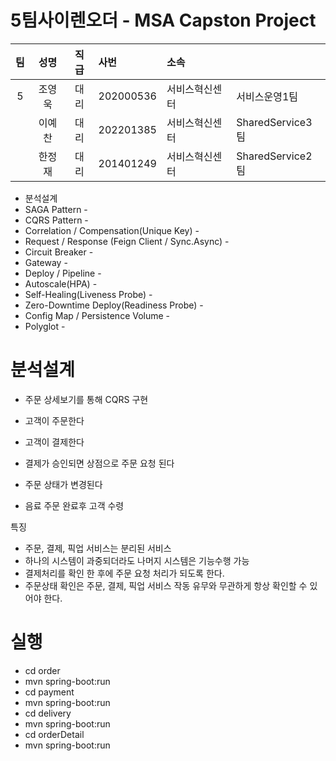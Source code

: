 # 5팀사이렌오더 - MSA Capston Project


   |팀|성명|직급|사번|소속||
   |:----:|:------:|:------:|:------|:------|------|
   |5| 조영욱|대리|202000536|서비스혁신센터|서비스운영1팀|
   ||  이예찬|대리|202201385|서비스혁신센터|SharedService3팀|
   ||  한정재|대리|201401249|서비스혁신센터|SharedService2팀|  

- 분석설계 
- SAGA Pattern - 
- CQRS Pattern - 
- Correlation / Compensation(Unique Key) - 
- Request / Response (Feign Client / Sync.Async) -
- Circuit Breaker - 
- Gateway - 
- Deploy / Pipeline - 
- Autoscale(HPA) - 
- Self-Healing(Liveness Probe) - 
- Zero-Downtime Deploy(Readiness Probe) - 
- Config Map / Persistence Volume - 
- Polyglot - 


# 분석설계
- 주문 상세보기를 통해 CQRS 구현

- 고객이 주문한다
- 고객이 결제한다 
- 결제가 승인되면 상점으로 주문 요청 된다
- 주문 상태가 변경된다 
- 음료 주문 완료후 고객 수령

특징
- 주문, 결제, 픽업 서비스는 분리된 서비스
- 하나의 시스템이 과중되더라도 나머지 시스템은 기능수행 가능
- 결제처리를 확인 한 후에 주문 요청 처리가 되도록 한다. 
- 주문상태 확인은 주문, 결제, 픽업 서비스 작동 유무와 무관하게 항상 확인할 수 있어야 한다. 

# 실행
- cd order
- mvn spring-boot:run
- cd payment
- mvn spring-boot:run
- cd delivery
- mvn spring-boot:run
- cd orderDetail
- mvn spring-boot:run
